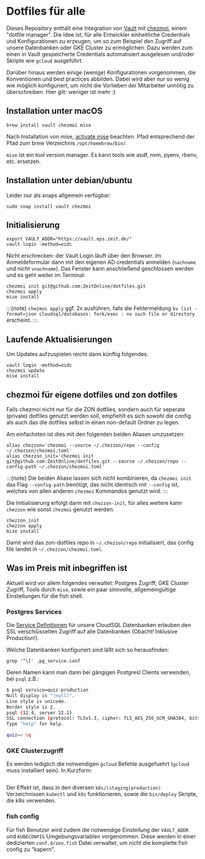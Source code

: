 # Dotfiles für alle

Dieses Repository enthält eine Integration von [Vault](https://www.vaultproject.io/) mit [chezmoi](https://www.chezmoi.io), einem "dotfile manager".
Die Idee ist, für alle Entwickler einheitliche Credentials und Konfigurationen zu erzeugen, um so zum Beispiel den Zugriff auf unsere Datenbanken oder GKE Cluster zu ermöglichen.
Dazu werden zum einen in Vault gespeicherte Credentials automatisiert ausgelesen und/oder Skripte wie `gcloud` ausgeführt.

Darüber hinaus werden einige (wenige) Konfigurationen vorgenommen, die Konventionen und best practices abbilden. Dabei wird aber nur so wenig wie möglich konfiguriert, um nicht die Vorlieben der Mitarbeiter unnötig zu überschreiben. Hier gilt: weniger ist mehr :)

## Installation unter macOS

```shell
brew install vault chezmoi mise
```

Nach Installation von mise, [activate mise](https://mise.jdx.dev/getting-started.html#_2a-activate-mise) beachten.
Pfad entsprechend der Pfad zum brew Verzeichnis `/opt/homebrew/bin/`.

`mise` ist ein tool version manager.
Es kann tools wie asdf, nvm, pyenv, rbenv, etc. ersetzen.

## Installation unter debian/ubuntu

Leider nur als snaps allgemein verfügbar:

```shell
sudo snap install vault chezmoi
```

## Initialisierung

```shell
export VAULT_ADDR="https://vault.ops.zeit.de/"
vault login -method=oidc
```

Nicht erschrecken: der Vault Login läuft über den Browser. Im Anmeldeformular dann mit den eigenen AD credentials anmelden (`nachname` und *nicht* `vnachname`).
Das Fenster kann anschließend geschlossen werden und es geht weiter im Terminal:

```shell
chezmoi init git@github.com:ZeitOnline/dotfiles.git
chezmoi apply
mise install
```

:::{note}
`chezmoi apply` ggf. 2x ausführen, falls die Fehlermeldung `kv list -format=json cloudsql/databases: fork/exec : no such file or directory` erscheint.
:::

## Laufende Aktualisierungen

Um Updates aufzuspielen reicht dann künftig folgendes:

```shell
vault login -method=oidc
chezmoi update
mise install
```

## chezmoi für eigene dotfiles und zon dotfiles

Falls chezmoi nicht nur für die ZON dotfiles, sondern auch für seperate (private) dotfiles genutzt werden soll, empfiehlt es sich sowohl die config als auch das die dotfiles selbst in einen non-default Ordner zu legen.

Am einfachsten ist dies mit den folgenden beiden Aliasen umzusetzen:

```shell
alias chezzon='chezmoi --source ~/.chezzon/repo --config ~/.chezzon/chezmoi.toml'
alias chezzon_init='chezmoi init git@github.com:ZeitOnline/dotfiles.git --source ~/.chezzon/repo --config-path ~/.chezzon/chezmoi.toml'
```

:::{note}
Die beiden Aliase lassen sich nicht kombinieren, da `chezmoi init` das Flag `--config-path` benötigt, das nicht identisch mit `--config` ist, welches von allen anderen `chezmoi` Kommandos genutzt wird.
:::

Die Initialisierung erfolgt dann mit `chezzon-init`, für alles weitere kann `chezzon` wie sonst `chezmoi` genutzt werden:

```shell
chezzon_init
chezzon apply
mise install
```

Damit wird das zon-dotfiles repo in `~/.chezzon/repo` initialisiert, das config file landet in `~/.chezzon/chezmoi.toml`.

## Was im Preis mit inbegriffen ist

Aktuell wird vor allem folgendes verwaltet: Postgres Zugriff, GKE Cluster Zugriff, Tools durch `mise`, sowie ein paar sinnvolle, allgemeingültige Einstellungen für die fish shell.

### Postgres Services

Die [Service Definitionen](https://www.postgresql.org/docs/12/libpq-pgservice.html) für unsere CloudSQL Datenbanken erlauben den SSL verschlüsselten Zugriff auf alle Datenbanken (Obacht! Inklusive Production!).

Welche Datenbanken konfiguriert sind läßt sich so herausfinden:

```shell
grep '^\[' .pg_service.conf
```

Deren Namen kann man dann bei gängigen Postgresl Clients verwenden, bei `psql` z.B.:

```bash
$ psql service=quiz-production
Null display is "(null)".
Line style is unicode.
Border style is 2.
psql (12.4, server 12.1)
SSL connection (protocol: TLSv1.3, cipher: TLS_AES_256_GCM_SHA384, bits: 256, compression: off)
Type "help" for help.

quiz=> \q
```

### GKE Clusterzugriff

Es werden lediglich die notwendigen `gcloud` Befehle ausgefuehrt (`gcloud` muss installiert sein).
In Kurzform:

```shell gcloud init gcloud auth login

```

Der Effekt ist, dass in den  diversen `k8s/(staging|production)` Verzeichnissen `kubectl` und `k9s` funktionieren, sowie die `bin/deploy` Skripte, die k8s verwenden.

### fish config

Für fish Benutzer wird zudem die notwendige Einstellung der `VAULT_ADDR` und `KUBECONFIG` Umgebungsvariablen vorgenommen.
Diese werden in einer dedizierten `conf.d/zon.fish` Datei verwaltet, um nicht die komplette fish config zu "kapern".
